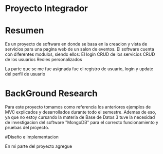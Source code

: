 # Proyecto Integrador

# Resumen
Es un proyecto de software en donde se basa en la creacion y vista de servicios para una pagina web de un salon de eventos.
El software cuenta con diferentes modulos, siendo ellos:
El login
CRUD de los servicios
CRUD de los usuarios
Reoles personalizados

La parte que se me fue asignada fue el registro de usuario, login y update del perfil de usuario

# BackGround Research

Para este proyecto tomamos como referencia los anteriores ejemplos de MVC explicados y desarrollados durante todo el semestre.
Ademas de eso, ya que no estoy cursando la materia de Base de Datos 3 tuve la necesidad de investigacion del software "MongoDB" para el correcto funcionamiento y pruebas del proyecto.

#Diseño e implementacion

En mi parte del proyecto agregue

 
